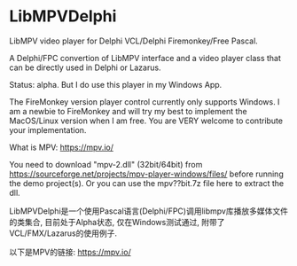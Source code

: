 # LibMPVDelphi
LibMPV video player for Delphi VCL/Delphi Firemonkey/Free Pascal.

A Delphi/FPC convertion of LibMPV interface and a video player class that can be directly used in Delphi or Lazarus.

Status: alpha. But I do use this player in my Windows App.

The FireMonkey version player control currently only supports Windows. I am a newbie to FireMonkey and will try my best to implement the MacOS/Linux version when I am free. You are VERY welcome to contribute your implementation.

What is MPV: https://mpv.io/

You need to download "mpv-2.dll" (32bit/64bit) from
  https://sourceforge.net/projects/mpv-player-windows/files/
before running the demo project(s). 
Or you can use the mpv??bit.7z file here to extract the dll. 
 
LibMPVDelphi是一个使用Pascal语言(Delphi/FPC)调用libmpv库播放多媒体文件的类集合, 目前处于Alpha状态, 仅在Windows测试通过, 附带了VCL/FMX/Lazarus的使用例子.

以下是MPV的链接:
https://mpv.io/
